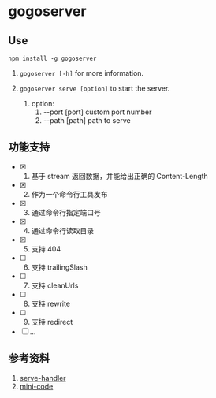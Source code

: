 # gogoserver

## Use

`npm install -g gogoserver`

1. `gogoserver [-h]` for more information.

2. `gogoserver serve [option]` to start the server.
   1. option:
      1. --port [port] custom port number
      2. --path [path] path to serve

## 功能支持

- [x] 1. 基于 stream 返回数据，并能给出正确的 Content-Length
- [x] 2. 作为一个命令行工具发布
- [x] 3. 通过命令行指定端口号
- [x] 4. 通过命令行读取目录
- [x] 5. 支持 404
- [ ] 6. 支持 trailingSlash
- [ ] 7. 支持 cleanUrls
- [ ] 8. 支持 rewrite
- [ ] 9. 支持 redirect
- [ ] ...

## 参考资料

1. [serve-handler](https://github.com/vercel/serve-handler)
2. [mini-code](https://github.com/shfshanyue/mini-code/tree/master/code/serve)
